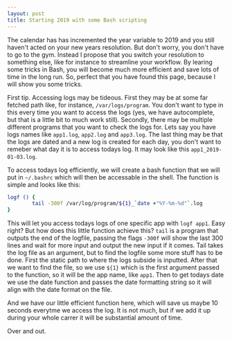 ```yaml
---
layout: post
title: Starting 2019 with some Bash scripting
---
```

The calendar has has incremented the year variable to 2019 and you still haven't acted on your new years resolution.
But don't worry, you don't have to go to the gym. 
Instead I propose that you switch your resolution to something else, like for instance to streamline your workflow.
By learing some tricks in Bash, you will become much more efficient and save lots of time in the long run. 
So, perfect that you have found this page, because I will show you some tricks. 

First tip.
Accessing logs may be tideous.
First they may be at some far fetched path like, for instance, `/var/logs/program`.
You don't want to type in this every time you want to access the logs (yes, we have autocomplete, but that is a little bit to much work still). 
Secondly, there may be multiple different programs that you want to check the logs for.
Lets say you have logs names like `app1.log`, `app2.log` and `app3.log`.
The last thing may be that the logs are dated and a new log is created for each day, you don't want to remeber what day it is to access todays log. 
It may look like this `app1_2019-01-03.log`. 

To access todays log efficiently, we will create a bash function that we will put in `~/.bashrc` which will then be accessable in the shell.
The function is simple and looks like this:

```bash
logf () {
        tail -300f /var/log/program/${1}_`date +"%Y-%m-%d"`.log
}
```

This will let you access todays logs of one specific app with `logf app1`. Easy right?
But how does this little function achieve this?
`tail` is a program that outputs the end of the logfile, passing the flags `-300f` will show the last 300 lines and wait for more input and output the new input if it comes.
Tail takes the log file as an argument, but to find the logfile some more stuff has to be done. 
First the static path to where the logs subside is inputted. 
After that we want to find the file, so we use `${1}` which is the first argument passed to the function, so it will be the app name, like `app1`. 
Then to get todays date we use the date function and passes the date formatting string so it will align with the date format on the file. 

And we have our little efficient function here, which will save us maybe 10 seconds everytme we access the log. 
It is not much, but if we add it up during your whole carrer it will be substantial amount of time.  

Over and out.
